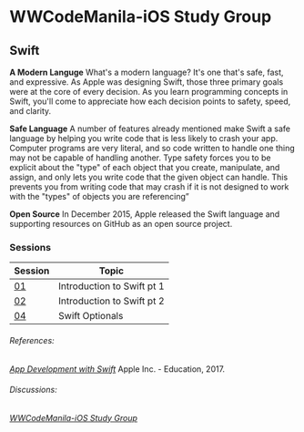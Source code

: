 # WWCodeManila-iOS Study Group

## Swift 
**A Modern Languge**
What's a modern language? It's one that's safe, fast, and expressive. As Apple was designing Swift, those three primary goals were at the core of every decision. As you learn programming concepts in Swift, you'll come to appreciate how each decision points to safety, speed, and clarity.

**Safe Language**
A number of features already mentioned make Swift a safe language by helping you write code that is less likely to crash your app. Computer programs are very literal, and so code written to handle one thing may not be capable of handling another. Type safety forces you to be explicit about the "type" of each object that you create, manipulate, and assign, and only lets you write code that the given object can handle. This prevents you from writing code that may crash if it is not designed to work with the "types" of objects you are referencing”

**Open Source**
In December 2015, Apple released the Swift language and supporting resources on GitHub as an open source project.

### Sessions
| Session | Topic |
| ------ | ------ |
| [01](https://gitlab.com/wwcodemanila/WWCodeManila-iOS/tree/master/Session-01.playground) | Introduction to Swift pt 1 |
| [02](https://gitlab.com/wwcodemanila/WWCodeManila-iOS/tree/master/Session-02.playground) | Introduction to Swift pt 2 |
| [04](https://gitlab.com/wwcodemanila/WWCodeManila-iOS/tree/master/Session-04.playground) | Swift Optionals 

###### References:  
[_App Development with Swift_](https://itun.es/ph/SoKQib.l) Apple Inc. - Education, 2017.
###### Discussions:
[_WWCodeManila-iOS Study Group_](https://www.meetup.com/Women-Who-Code-Manila/messages/boards/thread/50790558)
